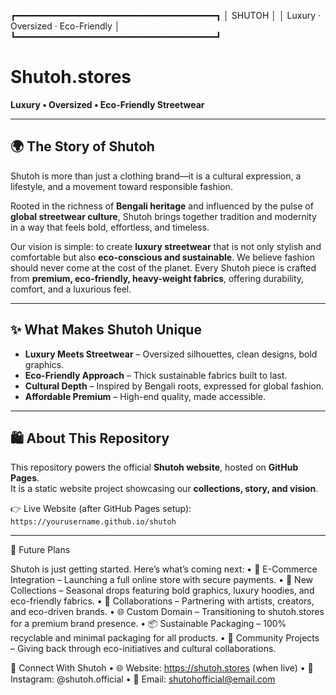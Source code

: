 ┏━━━━━━━━━━━━━━━━━━━━━━━━━━━━━━━━━━━━━━┓
│               SHUTOH                │
│    Luxury · Oversized · Eco-Friendly │
┗━━━━━━━━━━━━━━━━━━━━━━━━━━━━━━━━━━━━━━┛



# Shutoh.stores

**Luxury • Oversized • Eco-Friendly Streetwear**

---

## 🌍 The Story of Shutoh  
Shutoh is more than just a clothing brand—it is a cultural expression, a lifestyle, and a movement toward responsible fashion.  

Rooted in the richness of **Bengali heritage** and influenced by the pulse of **global streetwear culture**, Shutoh brings together tradition and modernity in a way that feels bold, effortless, and timeless.  

Our vision is simple: to create **luxury streetwear** that is not only stylish and comfortable but also **eco-conscious and sustainable**. We believe fashion should never come at the cost of the planet. Every Shutoh piece is crafted from **premium, eco-friendly, heavy-weight fabrics**, offering durability, comfort, and a luxurious feel.  

---

## ✨ What Makes Shutoh Unique
- **Luxury Meets Streetwear** – Oversized silhouettes, clean designs, bold graphics.  
- **Eco-Friendly Approach** – Thick sustainable fabrics built to last.  
- **Cultural Depth** – Inspired by Bengali roots, expressed for global fashion.  
- **Affordable Premium** – High-end quality, made accessible.  

---

## 🛍️ About This Repository
This repository powers the official **Shutoh website**, hosted on **GitHub Pages**.  
It is a static website project showcasing our **collections, story, and vision**.  

👉 Live Website (after GitHub Pages setup):  
`https://yourusername.github.io/shutoh`

---

🌟 Future Plans

Shutoh is just getting started. Here’s what’s coming next:
	•	🛒 E-Commerce Integration – Launching a full online store with secure payments.
	•	👕 New Collections – Seasonal drops featuring bold graphics, luxury hoodies, and eco-friendly fabrics.
	•	🤝 Collaborations – Partnering with artists, creators, and eco-driven brands.
	•	🌐 Custom Domain – Transitioning to shutoh.stores for a premium brand presence.
	•	📦 Sustainable Packaging – 100% recyclable and minimal packaging for all products.
	•	🌱 Community Projects – Giving back through eco-initiatives and cultural collaborations.

📩 Connect With Shutoh
	•	🌐 Website: https://shutoh.stores (when live)
	•	📸 Instagram: @shutoh.official
	•	📧 Email: shutohofficial@email.com
 
